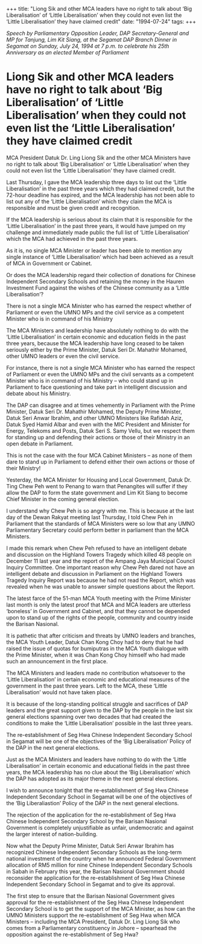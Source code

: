 +++ 
title: "Liong Sik and other MCA leaders have no right to talk about ‘Big Liberalisation’ of ‘Little Liberalisation’ when they could not even list the ‘Little Liberalisation’ they have claimed credit"
date: "1994-07-24"
tags:
+++

_Speech by Parliamentary Opposition Leader, DAP Secretary-General and MP for Tanjung, Lim Kit Siang, at the Segamat DAP Branch Dinner in Segamat on Sunday, July 24, 1994 at 7 p.m. to celebrate his 25th Anniversary as an elected Member of Parliament_

# Liong Sik and other MCA leaders have no right to talk about ‘Big Liberalisation’ of ‘Little Liberalisation’ when they could not even list the ‘Little Liberalisation’ they have claimed credit

MCA President Datuk Dr. Ling Liong Sik and the other MCA Ministers have no right to talk about ‘Big Liberalisation’ or ‘Little Liberalisation’ when they could not even list the ‘Little Liberalisation’ they have claimed credit.</u>

Last Thursday, I gave the MCA leadership three days to list out the ‘Little Liberalisation’ in the past three years which they had claimed credit, but the 72-hour deadline has expired, and the MCA leadership has not been able to list out any of the ‘Little Liberalisation’ which they claim the MCA is responsible and must be given credit and recognition.

If the MCA leadership is serious about its claim that it is responsible for the ‘Little Liberalisation’ in the past three years, it would have jumped on my challenge and immediately made public the full list of ‘Little Liberalisation’ which the MCA had achieved in the past three years.

As it is, no single MCA Minister or leader has been able to mention any single instance of ‘Little Liberalisation’ which had been achieved as a result of MCA in Government or Cabinet.

Or does the MCA leadership regard their collection of donations for Chinese Independent Secondary Schools and retaining the money in the Hauren Investment Fund against the wishes of the Chinese community as a ‘Little Liberalisation’?

There is not a single MCA Minister who has earned the respect whether of Parliament or even the UMNO MPs and the civil service as a competent Minister who is in command of his Ministry

The MCA Ministers and leadership have absolutely nothing to do with the ‘Little Liberalisation’ in certain economic and education fields in the past three years, because the MCA leadership have long ceased to be taken seriously either by the Prime Minister, Datuk Seri Dr. Mahathir Mohamed, other UMNO leaders or even the civil service.

For instance, there is not a single MCA Minister who has earned the respect of Parliament or even the UMNO MPs and the civil servants as a competent Minister who is in command of his Ministry – who could stand up in Parliament to face questioning and take part in intelligent discussion and debate about his Ministry.

The DAP can disagree and at times vehemently in Parliament with the Prime Minister, Datuk Seri Dr. Mahathir Mohamed, the Deputy Prime Minister, Datuk Seri Anwar Ibrahim, and other UMNO Ministers like Rafidah Aziz, Datuk Syed Hamid Albar and even with the MIC President and Minister for Energy, Telekoms and Posts, Datuk Seri S. Samy Vellu, but we respect them for standing up and defending their actions or those of their Ministry in an open debate in Parliament.

This is not the case with the four MCA Cabinet Ministers – as none of them dare to stand up in Parliament to defend either their own actions or those of their Ministry!

Yesterday, the MCA Minister for Housing and Local Government, Datuk Dr. Ting Chew Peh went to Penang to warn that Penangites will suffer if they allow the DAP to form the state government and Lim Kit Siang to become Chief Minister in the coming general election.

I understand why Chew Peh is so angry with me. This is because at the last day of the Dewan Rakyat meeting last Thursday, I told Chew Peh in Parliament that the standards of MCA Ministers were so low that any UMNO Parliamentary Secretary could perform better in parliament than the MCA Ministers.

I made this remark when Chew Peh refused to have an intelligent debate and discussion on the Highland Towers Tragedy which killed 48 people on December 11 last year and the report of the Ampang Jaya Municipal Council Inquiry Committee. One important reason why Chew  Peh dared not have an intelligent debate and discussion in Parliament on the Highland Towers Tragedy Inquiry Report was because he had not read the Report, which was revealed when he was unable to answer simple questions about the Report.

The latest farce of the 51-man MCA Youth meeting with the Prime Minister last month is only the latest proof that MCA and MCA leaders are utterless ‘boneless’ in Government and Cabinet, and that they cannot be depended upon to stand up of the rights of the people, community and country inside the Barisan Nasional.

It is pathetic that after criticism and threats by UMNO leaders and branches, the MCA Youth Leader, Datuk Chan Kong Choy had to deny that he had raised the issue of quotas for bumiputras in the MCA Youth dialogue with the Prime Minister, when it was Chan Kong Choy himself who had made such an announcement in the first place.

The MCA Ministers and leaders made no contribution whatsoever to the ‘Little Liberalisation’ in certain economic and educational measures of the government in the past three years. Left to the MCA, these ‘Little Liberalisation’ would not have taken place.

It is because of the long-standing political struggle and sacrifices of DAP leaders and the great support given to the DAP by the people in the last six general elections spanning over two decades that had created the conditions to make the ‘Little Liberalisation’ possible in the last three years.

The re-establishment of Seg Hwa Chinese Independent Secondary School in Segamat will be one of the objectives of the ‘Big Liberalisation’ Policy of the DAP in the next general elections.
	
Just as the MCA Ministers and leaders have nothing to do with the ‘Little Liberalisation’ in certain economic and educational fields in the past three years, the MCA leadership has no clue about the ‘Big Liberalisation’ which the DAP has adopted as its major theme in the next general elections.

I wish to announce tonight that the re-establishment of Seg Hwa Chinese Independent Secondary School in Segamat will be one of the objectives of the ‘Big Liberaliastion’ Policy of the DAP in the next general elections.

The rejection of the application for the re-establishment of Seg Hwa Chinese Independent Secondary School by the Barisan Nasional Government is completely unjustifiable as unfair, undemocratic and against the larger interest of nation-building.

Now what the Deputy Prime Minister, Datuk Seri Anwar Ibrahim has recognized Chinese Independent Secondary Schools as the long-term national investment of the country when he announced Federal Government allocation of RM5 million for nine Chinese Independent Secondary Schools in Sabah in February this year, the Barisan Nasional Government should reconsider the application for the re-establishment of Seg Hwa Chinese Independent Secondary School in Segamat and to give its approval.

The first step to ensure that the Barisan Nasional Government gives approval for the re-establishment of the Seg Hwa Chinese Independent Secondary School is to get the support of the MCA Minister, as how can the UMNO Ministers support the re-establishment of Seg Hwa when MCA Ministers – including the MCA President, Datuk Dr. Ling Liong Sik who comes from a Parliamentary constituency in Johore – spearhead the opposition against the re-establishment of Seg Hwa?
 

